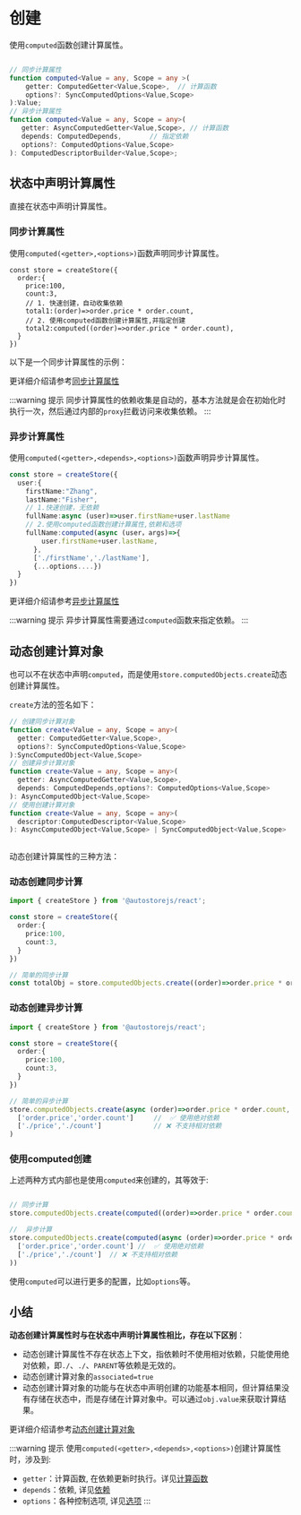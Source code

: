 # 创建

使用`computed`函数创建计算属性。

```ts

// 同步计算属性
function computed<Value = any, Scope = any >(
    getter: ComputedGetter<Value,Scope>,  // 计算函数
    options?: SyncComputedOptions<Value,Scope>
):Value;
// 异步计算属性
function computed<Value = any, Scope = any>(
   getter: AsyncComputedGetter<Value,Scope>, // 计算函数
   depends: ComputedDepends,       // 指定依赖
   options?: ComputedOptions<Value,Scope>
): ComputedDescriptorBuilder<Value,Scope>;
```



## 状态中声明计算属性

直接在状态中声明计算属性。

### 同步计算属性

使用`computed(<getter>,<options>)`函数声明同步计算属性。

```tsx  {5-8}
const store = createStore({
  order:{
    price:100,
    count:3,
    // 1. 快速创建，自动收集依赖
    total1:(order)=>order.price * order.count,
    // 2. 使用computed函数创建计算属性,并指定创建
    total2:computed((order)=>order.price * order.count),
  }
})
```

以下是一个同步计算属性的示例：

<demo react="computed/createSyncBase.tsx"/>
 

更详细介绍请参考[同步计算属性](./sync.md)

:::warning 提示
同步计算属性的依赖收集是自动的，基本方法就是会在初始化时执行一次，然后通过内部的`proxy`拦截访问来收集依赖。
:::

### 异步计算属性

使用`computed(<getter>,<depends>,<options>)`函数声明异步计算属性。

```typescript {5-12}
const store = createStore({
  user:{
    firstName:"Zhang",
    lastName:"Fisher",
    // 1.快速创建，无依赖
    fullName:async (user)=>user.firstName+user.lastName
    // 2.使用computed函数创建计算属性,依赖和选项
    fullName:computed(async (user，args)=>{
        user.firstName+user.lastName,
      },
      ['./firstName','./lastName'],
      {...options....})
  }
})


```

更详细介绍请参考[异步计算属性](./async.md)


:::warning 提示
异步计算属性需要通过`computed`函数来指定依赖。
:::


## 动态创建计算对象

也可以不在状态中声明`computed`，而是使用`store.computedObjects.create`动态创建计算属性。

`create`方法的签名如下：

```typescript
// 创建同步计算对象
function create<Value = any, Scope = any>(
  getter: ComputedGetter<Value,Scope>,
  options?: SyncComputedOptions<Value,Scope>
):SyncComputedObject<Value,Scope>
// 创建异步计算对象
function create<Value = any, Scope = any>(
  getter: AsyncComputedGetter<Value,Scope>,
  depends: ComputedDepends,options?: ComputedOptions<Value,Scope>
): AsyncComputedObject<Value,Scope>    
// 使用创建计算对象
function create<Value = any, Scope = any>(
  descriptor:ComputedDescriptor<Value,Scope>
): AsyncComputedObject<Value,Scope> | SyncComputedObject<Value,Scope>    
   
```

动态创建计算属性的三种方法：

### 动态创建同步计算

```ts  
import { createStore } from '@autostorejs/react';

const store = createStore({
  order:{
    price:100,
    count:3,
  }
})

// 简单的同步计算
const totalObj = store.computedObjects.create((order)=>order.price * order.count)

```

### 动态创建异步计算

```ts 
import { createStore } from '@autostorejs/react'; 

const store = createStore({
  order:{
    price:100,
    count:3,
  }
})

// 简单的异步计算
store.computedObjects.create(async (order)=>order.price * order.count,
  ['order.price','order.count']     //  ✅ 使用绝对依赖
  ['./price','./count']             // ❌ 不支持相对依赖
)
```


### 使用computed创建

上述两种方式内部也是使用`computed`来创建的，其等效于:

```ts 

// 同步计算
store.computedObjects.create(computed((order)=>order.price * order.count))

//  异步计算
store.computedObjects.create(computed(async (order)=>order.price * order.count,
  ['order.price','order.count'] //  ✅ 使用绝对依赖
  ['./price','./count']  // ❌ 不支持相对依赖
))
```

使用`computed`可以进行更多的配置，比如`options`等。


## 小结

**动态创建计算属性时与在状态中声明计算属性相比，存在以下区别**：

- 动态创建计算属性不存在状态上下文，指依赖时不使用相对依赖，只能使用绝对依赖，即`./`、`./`、`PARENT`等依赖是无效的。
- 动态创建计算对象的`associated=true`
- 动态创建计算对象的功能与在状态中声明创建的功能基本相同，但计算结果没有存储在状态中，而是存储在计算对象中。可以通过`obj.value`来获取计算结果。

更详细介绍请参考[动态创建计算对象](./objects.md)


:::warning 提示
使用`computed(<getter>,<depends>,<options>)`创建计算属性时，涉及到:
- `getter`：计算函数, 在依赖更新时执行。详见[计算函数](./getter.md)
- `depends`：依赖, 详见[依赖](./deps.md)
- `options`：各种控制选项, 详见[选项](./options.md)
:::
